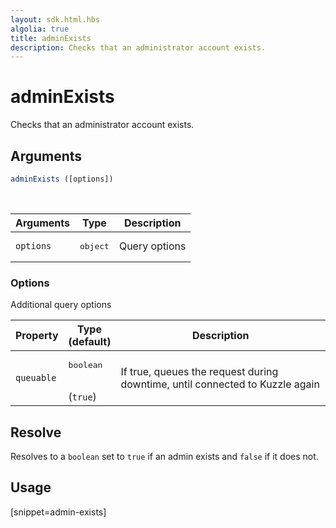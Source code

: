 ```yaml
---
layout: sdk.html.hbs
algolia: true
title: adminExists
description: Checks that an administrator account exists.
---
```


# adminExists

Checks that an administrator account exists.

## Arguments

```javascript
adminExists ([options])
```

<br/>

| Arguments | Type   | Description                         |
| --------- | ------ | ----------------------------------- |
| `options` | <pre>object</pre> | Query options |

### **Options**

Additional query options

| Property   | Type<br/>(default)   | Description                       |
| ---------- | ------- | --------------------------------- |
| `queuable` | <pre>boolean</pre><br/>(`true`) | If true, queues the request during downtime, until connected to Kuzzle again |

## Resolve

Resolves to a `boolean` set to `true` if an admin exists and `false` if it does not.

## Usage

[snippet=admin-exists]
